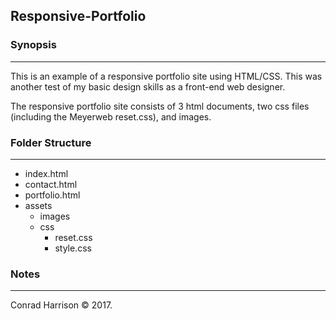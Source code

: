 ## Responsive-Portfolio

### Synopsis
***

This is an example of a responsive portfolio site using HTML/CSS. This was another test of my basic design skills as a front-end web designer. 

The responsive portfolio site consists of 3 html documents, two css files (including the Meyerweb reset.css), and images.

### Folder Structure
***

 * index.html
 * contact.html
 * portfolio.html
 * assets
     * images
     * css
         * reset.css
         * style.css

### Notes
***

Conrad Harrison © 2017. 
